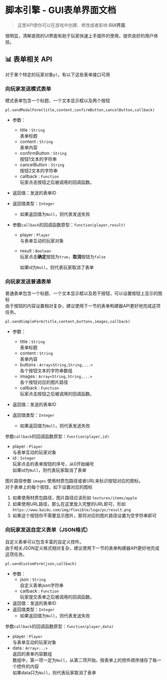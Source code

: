 # 脚本引擎 - GUI表单界面文档

> 这里API使你可以在游戏中创建、修改或者影响 **GUI界面**

很明显，清晰直观的UI界面有助于玩家快速上手插件的使用，提供良好的用户体验。

## 📊 表单相关 API

对于某个特定的玩家对象`pl`，有以下这些表单接口可用

### 向玩家发送模式表单

模式表单包含一个标题、一个文本显示框以及两个按钮

`pl.sendModalForm(title,content,confirmButton,cancelButton,callback)`

- 参数：
  - title : `String`  
    表单标题  
  - content : `String`  
    表单内容
  - confirmButton : `String`  
    按钮1文本的字符串  
  - cancelButton : `String`  
    按钮2文本的字符串  
  - callback : `Function`  
    玩家点击按钮之后被调用的回调函数。  
- 返回值：发送的表单ID  
- 返回值类型：`Integer`
  - 如果返回值为`Null`，则代表发送失败

- 参数`callback`的回调函数原型：`function(player,result)`  

  - player : `Player`  
    与表单互动的玩家对象
    
  - result : `Boolean`    
    玩家点击**确定**按钮为`true`，**取消**按钮为`false`   
    
    如果id为`Null`，则代表玩家取消了表单



### 向玩家发送普通表单  

普通表单包含一个标题、一个文本显示框以及若干按钮，可以设置按钮上显示的图标  
由于按钮的内容设置相对复杂，建议使用下一节的表单构建器API更好地完成这项任务。

`pl.sendSimpleForm(title,content,buttons,images,callback)`

- 参数：

  - title : `String`  
    表单标题  
  - content : `String`  
    表单内容
  - buttons : `Array<String,String,...>`  
    各个按钮文本的字符串数组
  - images : `Array<String,String,...>`  
    各个按钮对应的图片路径
  - callback : `Function`  
    玩家点击按钮之后被调用的回调函数。  
- 返回值：发送的表单ID  
- 返回值类型：`Integer`
  - 如果返回值为`Null`，则代表发送失败

参数`callback`的回调函数原型：`function(player,id)`  

- player : `Player`  
  与表单互动的玩家对象
- id : `Integer`    
  玩家点击的表单按钮的序号，从0开始编号  
  如果id为`Null`，则代表玩家取消了表单



图片路径参数 `images` 使用材质包路径或者URL来标识按钮对应的图标。  
对于表单上的每个按钮，如下设置对应的图标

1. 如果使用材质包路径，图片路径应该形如 `textures/items/apple`
2. 如果使用URL路径，那么在这里放入完整的URL即可，形如 `https://www.baidu.com/img/flexible/logo/pc/result.png`
3. 如果这个按钮你不需要显示图片，那将对应的图片路径设置为空字符串即可



### 向玩家发送自定义表单（JSON格式）  

自定义表单可以包含丰富的自定义控件。  
由于相关JSON定义格式相对复杂，建议使用下一节的表单构建器API更好地完成这项任务。

`pl.sendCustomForm(json,callback)`

- 参数：
  - json : `String`  
    自定义表单json字符串  
  - callback : `Function`  
    玩家提交表单之后被调用的回调函数。  
- 返回值：发送的表单ID  
- 返回值类型：`Integer`  
  - 如果返回值为`Null`，则代表发送失败

参数`callback`的回调函数原型：`function(player,data)`  

- player : `Player`  
  与表单互动的玩家对象
- data : `Array<...>`    
  返回的表单内容数组  
  数组中，第一项一定为`Null`，从第二项开始，按表单上的控件顺序储存了每一个控件的内容  
  如果data只为`Null`，则代表玩家取消了表单

